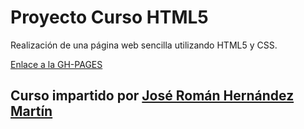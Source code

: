 # Proyecto Curso HTML5

Realización de una página web sencilla utilizando HTML5 y CSS.

[Enlace a la GH-PAGES]()

## Curso impartido por [José Román Hernández Martín](https://www.emezeta.com/)
